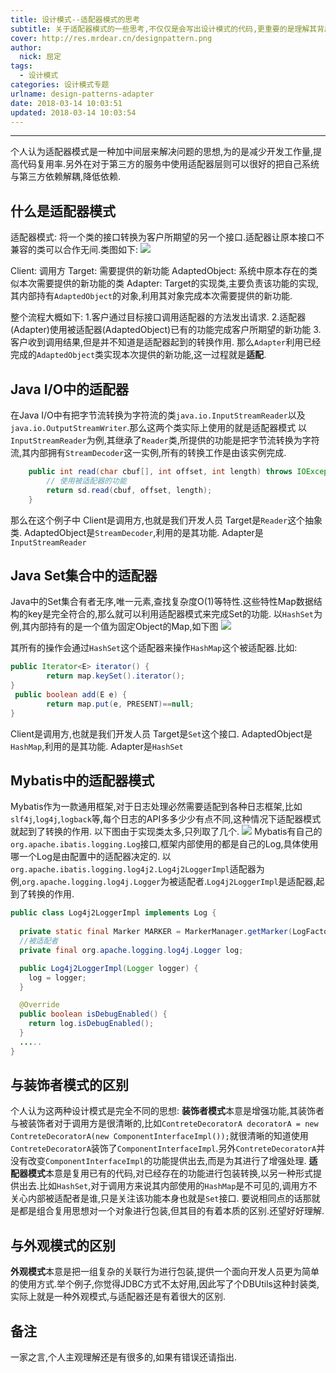 ```yaml
---
title: 设计模式--适配器模式的思考
subtitle: 关于适配器模式的一些思考,不仅仅是会写出设计模式的代码,更重要的是理解其背后的设计之道.
cover: http://res.mrdear.cn/designpattern.png
author: 
  nick: 屈定
tags:
  - 设计模式
categories: 设计模式专题
urlname: design-patterns-adapter
date: 2018-03-14 10:03:51
updated: 2018-03-14 10:03:54
---
```

<!-- toc -->
- - - - -

个人认为适配器模式是一种加中间层来解决问题的思想,为的是减少开发工作量,提高代码复用率.另外在对于第三方的服务中使用适配器层则可以很好的把自己系统与第三方依赖解耦,降低依赖.

## 什么是适配器模式
适配器模式: 将一个类的接口转换为客户所期望的另一个接口.适配器让原本接口不兼容的类可以合作无间.类图如下:
![](http://res.mrdear.cn/1520949114.png)

Client: 调用方
Target: 需要提供的新功能
AdaptedObject: 系统中原本存在的类似本次需要提供的新功能的类
Adapter: Target的实现类,主要负责该功能的实现,其内部持有`AdaptedObject`的对象,利用其对象完成本次需要提供的新功能.

整个流程大概如下:
1.客户通过目标接口调用适配器的方法发出请求.
2.适配器(Adapter)使用被适配器(AdaptedObject)已有的功能完成客户所期望的新功能
3.客户收到调用结果,但是并不知道是适配器起到的转换作用.
那么`Adapter`利用已经完成的`AdaptedObject`类实现本次提供的新功能,这一过程就是**适配**.

## Java I/O中的适配器
在Java I/O中有把字节流转换为字符流的类`java.io.InputStreamReader`以及`java.io.OutputStreamWriter`.那么这两个类实际上使用的就是适配器模式
以`InputStreamReader`为例,其继承了`Reader`类,所提供的功能是把字节流转换为字符流,其内部拥有`StreamDecoder`这一实例,所有的转换工作是由该实例完成.
```java
    public int read(char cbuf[], int offset, int length) throws IOException {
        // 使用被适配器的功能
        return sd.read(cbuf, offset, length);
    }
```
那么在这个例子中
Client是调用方,也就是我们开发人员
Target是`Reader`这个抽象类.
AdaptedObject是`StreamDecoder`,利用的是其功能.
Adapter是`InputStreamReader`

## Java Set集合中的适配器
Java中的Set集合有者无序,唯一元素,查找复杂度O(1)等特性.这些特性Map数据结构的key是完全符合的,那么就可以利用适配器模式来完成Set的功能.
以`HashSet`为例,其内部持有的是一个值为固定Object的Map,如下图
![](http://res.mrdear.cn/1520951534.png)

其所有的操作会通过`HashSet`这个适配器来操作`HashMap`这个被适配器.比如:
```java    
public Iterator<E> iterator() {
        return map.keySet().iterator();
}
 public boolean add(E e) {
        return map.put(e, PRESENT)==null;
}
```
Client是调用方,也就是我们开发人员
Target是`Set`这个接口.
AdaptedObject是`HashMap`,利用的是其功能.
Adapter是`HashSet`

## Mybatis中的适配器模式
Mybatis作为一款通用框架,对于日志处理必然需要适配到各种日志框架,比如`slf4j`,`log4j`,`logback`等,每个日志的API多多少少有点不同,这种情况下适配器模式就起到了转换的作用.
以下图由于实现类太多,只列取了几个.
![](http://res.mrdear.cn/1520995813.png)
Mybatis有自己的`org.apache.ibatis.logging.Log`接口,框架内部使用的都是自己的Log,具体使用哪一个Log是由配置中的适配器决定的.
以`org.apache.ibatis.logging.log4j2.Log4j2LoggerImpl`适配器为例,`org.apache.logging.log4j.Logger`为被适配者.`Log4j2LoggerImpl`是适配器,起到了转换的作用.
```java
public class Log4j2LoggerImpl implements Log {
  
  private static final Marker MARKER = MarkerManager.getMarker(LogFactory.MARKER);
  //被适配者
  private final org.apache.logging.log4j.Logger log;

  public Log4j2LoggerImpl(Logger logger) {
    log = logger;
  }

  @Override
  public boolean isDebugEnabled() {
    return log.isDebugEnabled();
  }
  .....
}
```

## 与装饰者模式的区别
个人认为这两种设计模式是完全不同的思想:
**装饰者模式**本意是增强功能,其装饰者与被装饰者对于调用方是很清晰的,比如`ContreteDecoratorA decoratorA = new ContreteDecoratorA(new ComponentInterfaceImpl());`就很清晰的知道使用`ContreteDecoratorA`装饰了`ComponentInterfaceImpl`.另外`ContreteDecoratorA`并没有改变`ComponentInterfaceImpl`的功能提供出去,而是为其进行了增强处理.
**适配器模式**本意是复用已有的代码,对已经存在的功能进行包装转换,以另一种形式提供出去.比如`HashSet`,对于调用方来说其内部使用的`HashMap`是不可见的,调用方不关心内部被适配者是谁,只是关注该功能本身也就是`Set`接口.
要说相同点的话那就是都是组合复用思想对一个对象进行包装,但其目的有着本质的区别.还望好好理解.

## 与外观模式的区别
**外观模式**本意是把一组复杂的关联行为进行包装,提供一个面向开发人员更为简单的使用方式.举个例子,你觉得JDBC方式不太好用,因此写了个DBUtils这种封装类,实际上就是一种外观模式,与适配器还是有着很大的区别.

## 备注
一家之言,个人主观理解还是有很多的,如果有错误还请指出.

